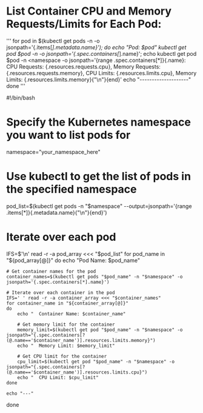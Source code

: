 # List Container CPU and Memory Requests/Limits for Each Pod:
'''
for pod in $(kubectl get pods -n <namespace> -o jsonpath='{.items[*].metadata.name}'); do
    echo "Pod: $pod"
    kubectl get pod $pod -n <namespace> -o jsonpath='{.spec.containers[*].name}'; echo
    kubectl get pod $pod -n <namespace -o jsonpath='{range .spec.containers[*]}{.name}: CPU Requests: {.resources.requests.cpu}, Memory Requests: {.resources.requests.memory}, CPU Limits: {.resources.limits.cpu}, Memory Limits: {.resources.limits.memory}{"\n"}{end}'
    echo "--------------------"
done
'''


#!/bin/bash

# Specify the Kubernetes namespace you want to list pods for
namespace="your_namespace_here"

# Use kubectl to get the list of pods in the specified namespace
pod_list=$(kubectl get pods -n "$namespace" --output=jsonpath='{range .items[*]}{.metadata.name}{"\n"}{end}')

# Iterate over each pod
IFS=$'\n' read -r -a pod_array <<< "$pod_list"
for pod_name in "${pod_array[@]}"
do
    echo "Pod Name: $pod_name"

    # Get container names for the pod
    container_names=$(kubectl get pods "$pod_name" -n "$namespace" -o jsonpath='{.spec.containers[*].name}')

    # Iterate over each container in the pod
    IFS=' ' read -r -a container_array <<< "$container_names"
    for container_name in "${container_array[@]}"
    do
        echo "  Container Name: $container_name"

        # Get memory limit for the container
        memory_limit=$(kubectl get pod "$pod_name" -n "$namespace" -o jsonpath="{.spec.containers[?(@.name=='$container_name')].resources.limits.memory}")
        echo "  Memory Limit: $memory_limit"

        # Get CPU limit for the container
        cpu_limit=$(kubectl get pod "$pod_name" -n "$namespace" -o jsonpath="{.spec.containers[?(@.name=='$container_name')].resources.limits.cpu}")
        echo "  CPU Limit: $cpu_limit"
    done

    echo "---"
done
